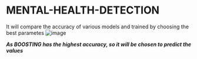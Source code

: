 # MENTAL-HEALTH-DETECTION
It will compare the accuracy of various models and trained by choosing the best parametes 
![image](https://github.com/rahulprasanth487/MENTAL-HEALTH-DETECTION/assets/75294742/657d3ef7-f01c-46f7-be62-a14557eadabb)


***As BOOSTING has the highest accuracy, so it will be chosen to predict the values***
